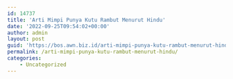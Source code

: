 ```yaml
---
id: 14737
title: 'Arti Mimpi Punya Kutu Rambut Menurut Hindu'
date: '2022-09-25T09:54:02+00:00'
author: admin
layout: post
guid: 'https://bos.awn.biz.id/arti-mimpi-punya-kutu-rambut-menurut-hindu/'
permalink: /arti-mimpi-punya-kutu-rambut-menurut-hindu/
categories:
    - Uncategorized
---
```


